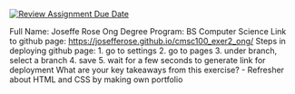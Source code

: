 [![Review Assignment Due Date](https://classroom.github.com/assets/deadline-readme-button-24ddc0f5d75046c5622901739e7c5dd533143b0c8e959d652212380cedb1ea36.svg)](https://classroom.github.com/a/_L9ie6qn)

Full Name: Joseffe Rose Ong
Degree Program: BS Computer Science
Link to github page: https://josefferose.github.io/cmsc100_exer2_ong/
Steps in deploying github page: 
    1. go to settings
    2. go to pages
    3. under branch, select a branch
    4. save
    5. wait for a few seconds to generate link for deployment
What are your key takeaways from this exercise? 
    - Refresher about HTML and CSS by making own portfolio
